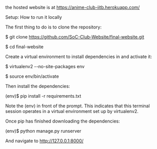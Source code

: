 the hosted website is at https://anime-club-iitb.herokuapp.com/


Setup: How to run it locally

The first thing to do is to clone the repository:

$ git clone https://github.com/SoC-Club-Website/final-website.git

$ cd final-website

Create a virtual environment to install dependencies in and activate it:

$ virtualenv2 --no-site-packages env

$ source env/bin/activate

Then install the dependencies:

(env)$ pip install -r requirements.txt

Note the (env) in front of the prompt. This indicates that this terminal session operates in a virtual environment set up by virtualenv2.

Once pip has finished downloading the dependencies:

(env)$ python manage.py runserver

And navigate to http://127.0.0.1:8000/
